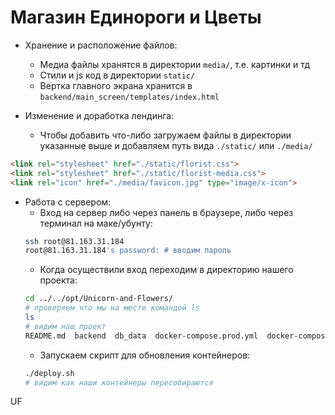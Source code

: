 # Магазин Единороги и Цветы

- Хранение и расположение файлов:
  - Медиа файлы хранятся в директории `media/`, т.е. картинки и тд
  - Стили и js код в директории `static/`
  - Вертка главного экрана хранится в `backend/main_screen/templates/index.html`

- Изменение и доработка лендинга:
  - Чтобы добавить что-либо загружаем файлы в директории указанные выше и добавляем путь вида `./static/` или `./media/`
```html
<link rel="stylesheet" href="./static/florist.css">
<link rel="stylesheet" href="./static/florist-media.css">
<link rel="icon" href="./media/favicon.jpg" type="image/x-icon">
```

- Работа с сервером:
    - Вход на сервер либо через панель в браузере, либо через терминал на маке/убунту:
    ```sh
    ssh root@81.163.31.184
    root@81.163.31.184's password: # вводим пароль
    ```
    - Когда осуществили вход переходим в директорию нашего проекта:
    ```sh
    cd ../../opt/Unicorn-and-Flowers/
    # проверяем что мы на месте командой ls
    ls
    # видим наш проект
    README.md  backend  db_data  docker-compose.prod.yml  docker-compose.yml  media  nginx  nginx_ssl  static
    ```
    - Запускаем скрипт для обновления контейнеров:
    ```sh
    ./deploy.sh
    # видим как наши контейнеры пересобираются
    ```

UF